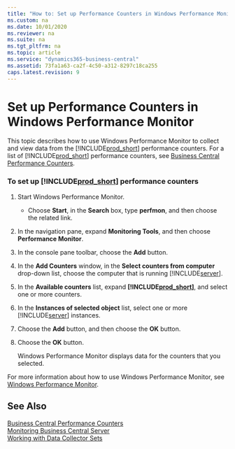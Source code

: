 ```yaml
---
title: "How to: Set up Performance Counters in Windows Performance Monitor"
ms.custom: na
ms.date: 10/01/2020
ms.reviewer: na
ms.suite: na
ms.tgt_pltfrm: na
ms.topic: article
ms.service: "dynamics365-business-central"
ms.assetid: 73fa1a63-ca2f-4c50-a312-8297c18ca255
caps.latest.revision: 9
---
```

# Set up Performance Counters in Windows Performance Monitor
This topic describes how to use Windows Performance Monitor to collect and view data from the [!INCLUDE[prod_short](../developer/includes/prod_short.md)] performance counters. For a list of [!INCLUDE[prod_short](../developer/includes/prod_short.md)] performance counters, see [Business Central Performance Counters](performance-counters.md).  
  
### To set up [!INCLUDE[prod_short](../developer/includes/prod_short.md)] performance counters  
  
1.  Start Windows Performance Monitor.  
  
    -   Choose **Start**, in the **Search** box, type **perfmon**, and then choose the related link.  
  
2.  In the navigation pane, expand **Monitoring Tools**, and then choose **Performance Monitor**.  
  
3.  In the console pane toolbar, choose the **Add** button.  
  
4.  In the **Add Counters** window, in the **Select counters from computer** drop-down list, choose the computer that is running [!INCLUDE[server](../developer/includes/server.md)].  
  
5.  In the **Available counters** list, expand **[!INCLUDE[prod_short](../developer/includes/prod_short.md)]**, and select one or more counters.  
  
6.  In the **Instances of selected object** list, select one or more [!INCLUDE[server](../developer/includes/server.md)] instances.  
  
7.  Choose the **Add** button, and then choose the **OK** button.  
  
8.  Choose the **OK** button.  
  
     Windows Performance Monitor displays data for the counters that you selected.  
  
 For more information about how to use Windows Performance Monitor, see [Windows Performance Monitor](https://go.microsoft.com/fwlink/?LinkId=259406).  
  
## See Also  
 [Business Central Performance Counters](performance-counters.md)   
 [Monitoring Business Central Server](monitor-server.md)   
 [Working with Data Collector Sets](monitor-work-with-data-collector-sets.md)